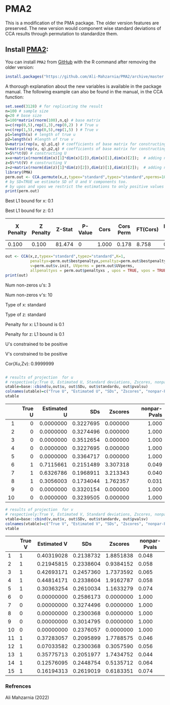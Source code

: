 # PMA2
This is a modification of the PMA package. The older version features are preserved.
The new version would component wise standard deviations of CCA results through permutation to standardize them.


## Install [PMA2](https://github.com/Ali-Mahzarnia/PMA2):  
You can install `PMA2` from [GitHub](https://github.com/Ali-Mahzarnia/PMA2) with the R command after removing the older version:
```R
install.packages("https://github.com/Ali-Mahzarnia/PMA2/archive/master.tar.gz", repos = NULL, type="source")
```
A thorough explanation about the new variables is available in the package manual. The following example can also be found in the manual, in the CCA function:
```R
set.seed(3128) # for replicating the result
n=100 # sample size
q=20 # base size
S=100*matrix(rnorm(100),n,q) # base matrix
u=c(rep(0,5),rep(1,3),rep(0,2) ) # True u
v=c(rep(1,5),rep(0,5),rep(1,5) ) # True v
p1=length(u) # length of true u
p2=length(v) #length of true v
U=matrix(rep(u, q),p1,q) # coefficients of base matrix for constructing X
V=matrix(rep(v, q),p2,q) # coefficients of base matrix for constructing Z
x=S%*%t(U) # constructing U
x=x+matrix(rnorm(dim(x)[1]*dim(x)[2]),dim(x)[1],dim(x)[2]);  # adding noise
z=S%*%t(V) # constructing V
z=z+matrix(rnorm(dim(z)[1]*dim(z)[2]),dim(z)[1],dim(z)[2]);  # adding noise
library(PMA)
perm.out <- CCA.permute(x,z,typex="standard",typez="standard",nperms=1000, SD=TRUE, upos = TRUE, vpos = TRUE) 
# by SD=TRUE we estimate SD of U and V components too.
# by upos and vpos we restrict the estimations to only positive values but this isn't necessary generally
print(perm.out)
```
Best L1 bound for x:  0.1

Best L1 bound for z:  0.1

| X Penalty | Z Penalty | Z-Stat | P-Value | Cors  | Cors Perm | FT(Cors) | FT(Cors Perm) | # U's Non-Zero | # Vs Non-Zero |
|-----------|-----------|--------|---------|-------|-----------|----------|---------------|----------------|---------------|
| 0.100     | 0.100     | 81.474 | 0       | 1.000 | 0.178     | 8.758    | 0.180         | 3              | 10            |


```R
out <- CCA(x,z,typex="standard",typez="standard",K=1,
           penaltyx=perm.out$bestpenaltyx,penaltyz=perm.out$bestpenaltyz,
           v=perm.out$v.init, UVperms = perm.out$UVperms, 
           allpenaltyxs = perm.out$penaltyxs , upos = TRUE, vpos = TRUE)
print(out)
```

Num non-zeros u's:  3 

Num non-zeros v's:  10 

Type of x:  standard 

Type of z:  standard 

Penalty for x: L1 bound is  0.1 

Penalty for z: L1 bound is  0.1 

U's constrained to be positive

V's constrained to be positive

Cor(Xu,Zv):  0.9999999

```R

# results of projection  for u
# respectively:True U, Estimated U, Standard deviations, Zscores, nonparametric-Pvalues
utable=base::cbind(u,out$u, out$SDu, out$standardu, out$pvalsu) 
colnames(utable)=c("True U", "Estimated U", "SDs", "Zscores", "nonpar-Pvals")
utable
```
|    | True U | Estimated U |       SDs |  Zscores | nonpar-Pvals |
|---:|-------:|------------:|----------:|---------:|-------------:|
|  1 |      0 |   0.0000000 | 0.3227695 | 0.000000 |        1.000 |
|  2 |      0 |   0.0000000 | 0.3274496 | 0.000000 |        1.000 |
|  3 |      0 |   0.0000000 | 0.3512654 | 0.000000 |        1.000 |
|  4 |      0 |   0.0000000 | 0.3227695 | 0.000000 |        1.000 |
|  5 |      0 |   0.0000000 | 0.3364717 | 0.000000 |        1.000 |
|  6 |      1 |   0.7115661 | 0.2151489 | 3.307318 |        0.049 |
|  7 |      1 |   0.6326786 | 0.1968911 | 3.213343 |        0.040 |
|  8 |      1 |   0.3056003 | 0.1734044 | 1.762357 |        0.031 |
|  9 |      0 |   0.0000000 | 0.3320154 | 0.000000 |        1.000 |
| 10 |      0 |   0.0000000 | 0.3239505 | 0.000000 |        1.000 |

```R
# results of projection  for v
# respectively:True V, Estimated V, Standard deviations, Zscores, nonparametric-Pvalues
vtable=base::cbind(v,out$v, out$SDv, out$standardv, out$pvalsv) 
colnames(vtable)=c("True V", "Estimated V", "SDs", "Zscores", "nonpar-Pvals")
vtable

```
|    | True V | Estimated V | SDs       | Zscores   | nonpar-Pvals |
|----|--------|-------------|-----------|-----------|--------------|
|  1 |      1 |  0.40319028 | 0.2138732 | 1.8851838 |        0.048 |
|  2 |      1 |  0.21945815 | 0.2338604 | 0.9384152 |        0.058 |
|  3 |      1 |  0.42693171 | 0.2457360 | 1.7373592 |        0.065 |
|  4 |      1 |  0.44814171 | 0.2338604 | 1.9162787 |        0.058 |
|  5 |      1 |  0.30363254 | 0.2610034 | 1.1633279 |        0.074 |
|  6 |      0 |  0.00000000 | 0.2586173 | 0.0000000 |        1.000 |
|  7 |      0 |  0.00000000 | 0.3274496 | 0.0000000 |        1.000 |
|  8 |      0 |  0.00000000 | 0.2300368 | 0.0000000 |        1.000 |
|  9 |      0 |  0.00000000 | 0.3014795 | 0.0000000 |        1.000 |
| 10 |      0 |  0.00000000 | 0.2376057 | 0.0000000 |        1.000 |
| 11 |      1 |  0.37283057 | 0.2095899 | 1.7788575 |        0.046 |
| 12 |      1 |  0.07033582 | 0.2300368 | 0.3057590 |        0.056 |
| 13 |      1 |  0.35775713 | 0.2051977 | 1.7434752 |        0.044 |
| 14 |      1 |  0.12576095 | 0.2448754 | 0.5135712 |        0.064 |
| 15 |      1 |  0.16194313 | 0.2619019 | 0.6183351 |        0.074 |


### Refrences

Ali Mahzarnia (2022) 
